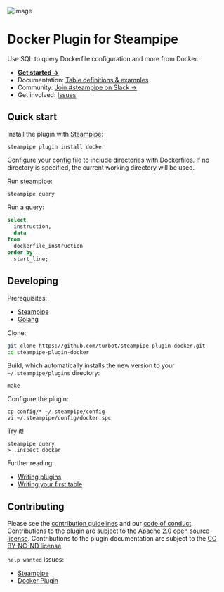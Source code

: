 ![image](https://hub.steampipe.io/images/plugins/turbot/docker-social-graphic.png)

# Docker Plugin for Steampipe

Use SQL to query Dockerfile configuration and more from Docker.

- **[Get started →](https://hub.steampipe.io/plugins/turbot/docker)**
- Documentation: [Table definitions & examples](https://hub.steampipe.io/plugins/turbot/docker/tables)
- Community: [Join #steampipe on Slack →](https://turbot.com/community/join)
- Get involved: [Issues](https://github.com/turbot/steampipe-plugin-docker/issues)

## Quick start

Install the plugin with [Steampipe](https://steampipe.io):

```shell
steampipe plugin install docker
```

Configure your [config file](https://hub.steampipe.io/plugins/turbot/docker#configuration) to include directories with Dockerfiles. If no directory is specified, the current working directory will be used.

Run steampipe:

```shell
steampipe query
```

Run a query:

```sql
select
  instruction,
  data
from
  dockerfile_instruction
order by
  start_line;
```

## Developing

Prerequisites:

- [Steampipe](https://steampipe.io/downloads)
- [Golang](https://golang.org/doc/install)

Clone:

```sh
git clone https://github.com/turbot/steampipe-plugin-docker.git
cd steampipe-plugin-docker
```

Build, which automatically installs the new version to your `~/.steampipe/plugins` directory:

```
make
```

Configure the plugin:

```
cp config/* ~/.steampipe/config
vi ~/.steampipe/config/docker.spc
```

Try it!

```
steampipe query
> .inspect docker
```

Further reading:

- [Writing plugins](https://steampipe.io/docs/develop/writing-plugins)
- [Writing your first table](https://steampipe.io/docs/develop/writing-your-first-table)

## Contributing

Please see the [contribution guidelines](https://github.com/turbot/steampipe/blob/main/CONTRIBUTING.md) and our [code of conduct](https://github.com/turbot/steampipe/blob/main/CODE_OF_CONDUCT.md). Contributions to the plugin are subject to the [Apache 2.0 open source license](https://github.com/turbot/steampipe-plugin-docker/blob/main/LICENSE). Contributions to the plugin documentation are subject to the [CC BY-NC-ND license](https://github.com/turbot/steampipe-plugin-docker/blob/main/docs/LICENSE).

`help wanted` issues:

- [Steampipe](https://github.com/turbot/steampipe/labels/help%20wanted)
- [Docker Plugin](https://github.com/turbot/steampipe-plugin-docker/labels/help%20wanted)

